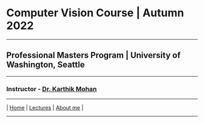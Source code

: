 # Computer Vision Course | Autumn 2022 

***
 
## Professional Masters Program | University of Washington, Seattle 

***


### Instructor - [Dr. Karthik Mohan](https://www.ece.uw.edu/people/karthik-mohan/)

***

| [Home](index.md)  | [Lectures](lectures.md)   | [About me](karthik.md) |


***
